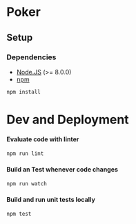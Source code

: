 # Poker

## Setup

### Dependencies

 - [Node.JS](https://nodejs.org/en/download) (>= 8.0.0)
 - [npm](https://docs.npmjs.com/getting-started/installing-node)

```bash
npm install
```

# Dev and Deployment

#### Evaluate code with linter

```bash
npm run lint
```

#### Build an Test whenever code changes

```bash
npm run watch
```

#### Build and run unit tests locally

```bash
npm test
```

